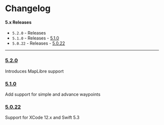 # Changelog

#### 5.x Releases
- `5.2.0` - Releases
- `5.1.0` - Releases - [5.1.0](#501)
- `5.0.22` - Releases - [5.0.22](#5022)

---

### [5.2.0](http://github.com/proximiio/proximiio-mapbox-ios-pod/tag/5.1.0)
Introduces MapLibre support
### [5.1.0](http://github.com/proximiio/proximiio-mapbox-ios-pod/tag/5.1.0)
Add support for simple and advance waypoints

### [5.0.22](http://github.com/proximiio/proximiio-mapbox-ios-pod/tag/5.0.22)
Support for XCode 12.x and Swift 5.3
